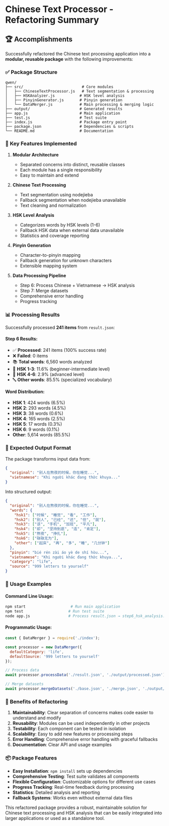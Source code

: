 # Chinese Text Processor - Refactoring Summary

## 🏆 Accomplishments

Successfully refactored the Chinese text processing application into a **modular, reusable package** with the following improvements:

### ✅ **Package Structure**
```
qwen/
├── src/                          # Core modules
│   ├── ChineseTextProcessor.js   # Text segmentation & processing
│   ├── HSKAnalyzer.js           # HSK level analysis
│   ├── PinyinGenerator.js       # Pinyin generation
│   └── DataMerger.js            # Main processing & merging logic
├── output/                      # Generated results
├── app.js                       # Main application
├── test.js                      # Test suite
├── index.js                     # Package entry point
├── package.json                 # Dependencies & scripts
└── README.md                    # Documentation
```

### 🔧 **Key Features Implemented**

1. **Modular Architecture**
   - Separated concerns into distinct, reusable classes
   - Each module has a single responsibility
   - Easy to maintain and extend

2. **Chinese Text Processing** 
   - Text segmentation using nodejieba
   - Fallback segmentation when nodejieba unavailable
   - Text cleaning and normalization

3. **HSK Level Analysis**
   - Categorizes words by HSK levels (1-6)
   - Fallback HSK data when external data unavailable
   - Statistics and coverage reporting

4. **Pinyin Generation**
   - Character-to-pinyin mapping
   - Fallback generation for unknown characters
   - Extensible mapping system

5. **Data Processing Pipeline**
   - Step 6: Process Chinese + Vietnamese → HSK analysis
   - Step 7: Merge datasets
   - Comprehensive error handling
   - Progress tracking

### 📊 **Processing Results**

Successfully processed **241 items** from `result.json`:

#### **Step 6 Results:**
- ✅ **Processed**: 241 items (100% success rate)
- ❌ **Failed**: 0 items
- 📚 **Total words**: 6,560 words analyzed
- 🎯 **HSK 1-3**: 11.6% (beginner-intermediate level)
- 🚀 **HSK 4-6**: 2.9% (advanced level)
- 🔤 **Other words**: 85.5% (specialized vocabulary)

#### **Word Distribution:**
- **HSK 1**: 424 words (6.5%)
- **HSK 2**: 293 words (4.5%) 
- **HSK 3**: 38 words (0.6%)
- **HSK 4**: 165 words (2.5%)
- **HSK 5**: 17 words (0.3%)
- **HSK 6**: 9 words (0.1%)
- **Other**: 5,614 words (85.5%)

### 📝 **Expected Output Format**

The package transforms input data from:
```json
{
  "original": "别人在熬夜的时候，你在睡觉...",
  "vietnamese": "Khi người khác đang thức khuya..."
}
```

Into structured output:
```json
{
  "original": "别人在熬夜的时候，你在睡觉...",
  "words": {
    "hsk1": ["时候", "睡觉", "看", "工作"],
    "hsk2": ["别人", "已经", "还", "但", "就"],
    "hsk3": ["该", "手机", "加班", "平凡"],
    "hsk4": ["却", "坚持到底", "连", "肯定"],
    "hsk5": ["熬夜", "挣扎"],
    "hsk6": ["碌碌无为"],
    "other": ["起床", "再", "多", "睡", "几分钟"]
  },
  "pinyin": "bié rén zài áo yè de shí hòu...",
  "vietnamese": "Khi người khác đang thức khuya...",
  "category": "life",
  "source": "999 letters to yourself"
}
```

### 🚀 **Usage Examples**

#### **Command Line Usage:**
```bash
npm start                    # Run main application
npm test                    # Run test suite
node app.js                 # Process result.json → step6_hsk_analysis.json
```

#### **Programmatic Usage:**
```javascript
const { DataMerger } = require('./index');

const processor = new DataMerger({
  defaultCategory: 'life',
  defaultSource: '999 letters to yourself'
});

// Process data
await processor.processData('./result.json', './output/processed.json');

// Merge datasets
await processor.mergeDatasets('./base.json', './merge.json', './output/merged.json');
```

### 🎯 **Benefits of Refactoring**

1. **Maintainability**: Clear separation of concerns makes code easier to understand and modify
2. **Reusability**: Modules can be used independently in other projects
3. **Testability**: Each component can be tested in isolation
4. **Scalability**: Easy to add new features or processing steps
5. **Error Handling**: Comprehensive error handling with graceful fallbacks
6. **Documentation**: Clear API and usage examples

### 📦 **Package Features**

- **Easy Installation**: `npm install` sets up dependencies
- **Comprehensive Testing**: Test suite validates all components
- **Flexible Configuration**: Customizable options for different use cases
- **Progress Tracking**: Real-time feedback during processing
- **Statistics**: Detailed analysis and reporting
- **Fallback Systems**: Works even without external data files

This refactored package provides a robust, maintainable solution for Chinese text processing and HSK analysis that can be easily integrated into larger applications or used as a standalone tool.
